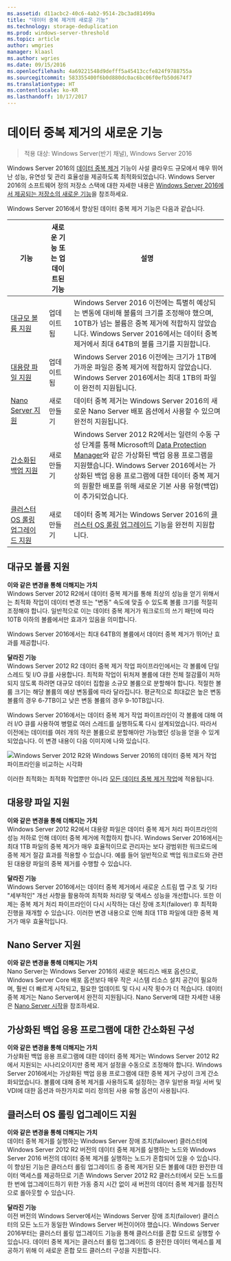 ```yaml
---
ms.assetid: d11acbc2-40c6-4ab2-9514-2bc3ad81499a
title: "데이터 중복 제거의 새로운 기능"
ms.technology: storage-deduplication
ms.prod: windows-server-threshold
ms.topic: article
author: wmgries
manager: klaasl
ms.author: wgries
ms.date: 09/15/2016
ms.openlocfilehash: 4a69221548d9defff5a45413ccfe824f9788755a
ms.sourcegitcommit: 583355400f6b0d880dc0ac6bc06f0efb50d674f7
ms.translationtype: HT
ms.contentlocale: ko-KR
ms.lasthandoff: 10/17/2017
---
```

# <a name="whats-new-in-data-deduplication"></a>데이터 중복 제거의 새로운 기능

> 적용 대상: Windows Server(반기 채널), Windows Server 2016

Windows Server 2016의 [데이터 중복 제거](overview.md) 기능이 사설 클라우드 규모에서 매우 뛰어난 성능, 유연성 및 관리 효율성을 제공하도록 최적화되었습니다. Windows Server 2016의 소프트웨어 정의 저장소 스택에 대한 자세한 내용은 [Windows Server 2016에서 제공되는 저장소의 새로운 기능](../whats-new-in-storage.md)을 참조하세요.

Windows Server 2016에서 향상된 데이터 중복 제거 기능은 다음과 같습니다.

| 기능 | 새로운 기능 또는 업데이트된 기능 | 설명 |
|---------------|----------------|-------------|
| [대규모 볼륨 지원](whats-new.md#large-volume-support) | 업데이트됨 | Windows Server 2016 이전에는 특별히 예상되는 변동에 대비해 볼륨의 크기를 조정해야 했으며, 10TB가 넘는 볼륨은 중복 제거에 적합하지 않았습니다. Windows Server 2016에서는 데이터 중복 제거에서 최대 64TB의 볼륨 크기를 지원합니다. |
| [대용량 파일 지원](whats-new.md#large-file-support) | 업데이트됨 | Windows Server 2016 이전에는 크기가 1TB에 가까운 파일은 중복 제거에 적합하지 않았습니다. Windows Server 2016에서는 최대 1TB의 파일이 완전히 지원됩니다. |
| [Nano Server 지원](whats-new.md#nano-server-support) | 새로 만들기 | 데이터 중복 제거는 Windows Server 2016의 새로운 Nano Server 배포 옵션에서 사용할 수 있으며 완전히 지원됩니다. |
| [간소화된 백업 지원](whats-new.md#simple-backup-support) | 새로 만들기 | Windows Server 2012 R2에서는 일련의 수동 구성 단계를 통해 Microsoft의 [Data Protection Manager](https://technet.microsoft.com/library/hh758173.aspx)와 같은 가상화된 백업 응용 프로그램을 지원했습니다. Windows Server 2016에서는 가상화된 백업 응용 프로그램에 대한 데이터 중복 제거의 원활한 배포를 위해 새로운 기본 사용 유형(백업)이 추가되었습니다.|
| [클러스터 OS 롤링 업그레이드 지원](whats-new.md#cluster-upgrade-support) | 새로 만들기 | 데이터 중복 제거는 Windows Server 2016의 [클러스터 OS 롤링 업그레이드](../..//failover-clustering/cluster-operating-system-rolling-upgrade.md) 기능을 완전히 지원합니다. |

## <a name="large-volume-support"></a>대규모 볼륨 지원

**이와 같은 변경을 통해 더해지는 가치**  
Windows Server 2012 R2에서 데이터 중복 제거를 통해 최상의 성능을 얻기 위해서는 최적화 작업이 데이터 변경 또는 "변동" 속도에 맞출 수 있도록 볼륨 크기를 적절히 조정해야 합니다. 일반적으로 이는 데이터 중복 제거가 워크로드의 쓰기 패턴에 따라 10TB 이하의 볼륨에서만 효과가 있음을 의미합니다.

Windows Server 2016에서는 최대 64TB의 볼륨에서 데이터 중복 제거가 뛰어난 효과를 제공합니다.

**달라진 기능**  
Windows Server 2012 R2 데이터 중복 제거 작업 파이프라인에서는 각 볼륨에 단일 스레드 및 I/O 큐를 사용합니다. 최적화 작업이 뒤처져 볼륨에 대한 전체 절감률이 저하되지 않도록 하려면 대규모 데이터 집합을 소규모 볼륨으로 분할해야 합니다. 적절한 볼륨 크기는 해당 볼륨의 예상 변동률에 따라 달라집니다. 평균적으로 최대값은 높은 변동 볼륨의 경우 6-7TB이고 낮은 변동 볼륨의 경우 9-10TB입니다.

Windows Server 2016에서는 데이터 중복 제거 작업 파이프라인이 각 볼륨에 대해 여러 I/O 큐를 사용하여 병렬로 여러 스레드를 실행하도록 다시 설계되었습니다. 따라서 이전에는 데이터를 여러 개의 작은 볼륨으로 분할해야만 가능했던 성능을 얻을 수 있게 되었습니다. 이 변경 내용이 다음 이미지에 나와 있습니다.

![Windows Server 2012 R2와 Windows Server 2016의 데이터 중복 제거 작업 파이프라인을 비교하는 시각화](media/server-2016-dedup-job-pipeline.png)

이러한 최적화는 최적화 작업뿐만 아니라 [모든 데이터 중복 제거 작업](understand.md#job-info)에 적용됩니다.

## <a name="large-file-support"></a>대용량 파일 지원
**이와 같은 변경을 통해 더해지는 가치**  
Windows Server 2012 R2에서 대용량 파일은 데이터 중복 제거 처리 파이프라인의 성능 저하로 인해 데이터 중복 제거에 적합하지 합니다. Windows Server 2016에서는 최대 1TB 파일의 중복 제거가 매우 효율적이므로 관리자는 보다 광범위한 워크로드에 중복 제거 절감 효과를 적용할 수 있습니다. 예를 들어 일반적으로 백업 워크로드와 관련된 대용량 파일의 중복 제거를 수행할 수 있습니다.

**달라진 기능**  
Windows Server 2016에서는 데이터 중복 제거에서 새로운 스트림 맵 구조 및 기타 "세부적인" 개선 사항을 활용하여 최적화 처리량 및 액세스 성능을 개선합니다. 또한 이제는 중복 제거 처리 파이프라인이 다시 시작하는 대신 장애 조치(failover) 후 최적화 진행을 재개할 수 있습니다. 이러한 변경 내용으로 인해 최대 1TB 파일에 대한 중복 제거가 매우 효율적입니다.

## <a name="nano-server-support"></a>Nano Server 지원
**이와 같은 변경을 통해 더해지는 가치**  
Nano Server는 Windows Server 2016의 새로운 헤드리스 배포 옵션으로, Windows Server Core 배포 옵션보다 매우 작은 시스템 리소스 설치 공간이 필요하며, 훨씬 더 빠르게 시작되고, 필요한 업데이트 및 다시 시작 횟수가 더 적습니다. 데이터 중복 제거는 Nano Server에서 완전히 지원됩니다. Nano Server에 대한 자세한 내용은 [Nano Server 시작](../../get-started/getting-started-with-nano-server.md)을 참조하세요.

## <a name="simple-backup-support">가상화된 백업 응용 프로그램에 대한 간소화된 구성</a>
**이와 같은 변경을 통해 더해지는 가치**  
가상화된 백업 응용 프로그램에 대한 데이터 중복 제거는 Windows Server 2012 R2에서 지원되는 시나리오이지만 중복 제거 설정을 수동으로 조정해야 합니다. Windows Server 2016에서는 가상화된 백업 응용 프로그램에 대한 중복 제거 구성이 크게 간소화되었습니다. 볼륨에 대해 중복 제거를 사용하도록 설정하는 경우 일반용 파일 서버 및 VDI에 대한 옵션과 마찬가지로 미리 정의된 사용 유형 옵션이 사용됩니다.

## <a name="cluster-upgrade-support">클러스터 OS 롤링 업그레이드 지원</a>
**이와 같은 변경을 통해 더해지는 가치**  
데이터 중복 제거를 실행하는 Windows Server 장애 조치(failover) 클러스터에 Windows Server 2012 R2 버전의 데이터 중복 제거를 실행하는 노드와 Windows Server 2016 버전의 데이터 중복 제거를 실행하는 노드가 혼합되어 있을 수 있습니다. 이 향상된 기능은 클러스터 롤링 업그레이드 중 중복 제거된 모든 볼륨에 대한 완전한 데이터 액세스를 제공하므로 기존 Windows Server 2012 R2 클러스터에서 모든 노드를 한 번에 업그레이드하기 위한 가동 중지 시간 없이 새 버전의 데이터 중복 제거를 점진적으로 롤아웃할 수 있습니다.

**달라진 기능**<br />
이전 버전의 Windows Server에서는 Windows Server 장애 조치(failover) 클러스터의 모든 노드가 동일한 Windows Server 버전이어야 했습니다. Windows Server 2016부터는 클러스터 롤링 업그레이드 기능을 통해 클러스터를 혼합 모드로 실행할 수 있습니다. 데이터 중복 제거는 클러스터 롤링 업그레이드 중 완전한 데이터 액세스를 제공하기 위해 이 새로운 혼합 모드 클러스터 구성을 지원합니다.

